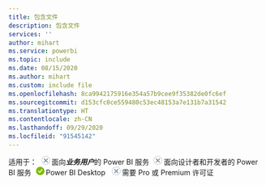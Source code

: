 ```yaml
---
title: 包含文件
description: 包含文件
services: ''
author: mihart
ms.service: powerbi
ms.topic: include
ms.date: 08/15/2020
ms.author: mihart
ms.custom: include file
ms.openlocfilehash: 8ca9942175916e354a57b9cee9f35382de0fc6ef
ms.sourcegitcommit: d153cfc0ce559480c53ec48153a7e131b7a31542
ms.translationtype: HT
ms.contentlocale: zh-CN
ms.lasthandoff: 09/29/2020
ms.locfileid: "91545142"
---
```

<Token>适用于：![不适用于](media/no.png)面向***业务用户***的 Power BI 服务![不适用于](media/no.png)面向设计者和开发者的 Power BI 服务![适用于 ](media/yes.png)Power BI Desktop ![不适用于](media/no.png)需要 Pro 或 Premium 许可证 </Token>